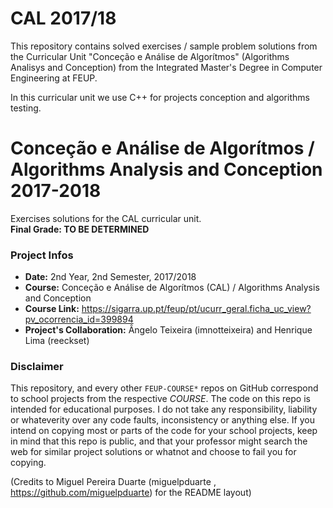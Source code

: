 # CAL 2017/18

This repository contains solved exercises / sample problem solutions from the Curricular Unit "Conceção e Análise de Algorítmos" (Algorithms Analisys and Conception) from the Integrated Master's Degree in Computer Engineering at FEUP.

In this curricular unit we use C++ for projects conception and algorithms testing.

# Conceção e Análise de Algorítmos / Algorithms Analysis and Conception 2017-2018
Exercises solutions for the CAL curricular unit.
<br/><b>Final Grade: TO BE DETERMINED</b>

### Project Infos
* **Date:** 2nd Year, 2nd Semester, 2017/2018
* **Course:** Conceção e Análise de Algorítmos (CAL) / Algorithms Analysis and Conception
* **Course Link:** https://sigarra.up.pt/feup/pt/ucurr_geral.ficha_uc_view?pv_ocorrencia_id=399894
* **Project's Collaboration:** Ângelo Teixeira (imnotteixeira) and Henrique Lima (reeckset)


### Disclaimer
This repository, and every other `FEUP-COURSE*` repos on GitHub correspond to school projects from the respective *COURSE*. The code on this repo is intended for educational purposes. I do not take any responsibility, liability or whateverity over any code faults, inconsistency or anything else. If you intend on copying most or parts of the code for your school projects, keep in mind that this repo is public, and that your professor might search the web for similar project solutions or whatnot and choose to fail you for copying.

(Credits to Miguel Pereira Duarte (miguelpduarte , https://github.com/miguelpduarte) for the README layout)
